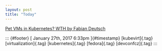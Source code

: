 ```yaml
---
layout: post
title: "Today"
---
```



[Pet VMs in Kubernetes? WTH by Fabian
Deutsch](%20https://t.umblr.com/redirect?z=http%3A%2F%2Fslides.com%2Ffabiand%2Fkubevirt-intro-devconf-2017%23%2F&t=ZDA4MDQ4YzNiNGYyZmY3MzI0NjI4MjA0MTI4MzVmMzQ0Y2U2NzBlYyxQUHJ3dUJ5MA%3D%3D&b=t%3Af-JKqRHWTpWK1DKXwqj3Yg&p=https%3A%2F%2Fdummdida.tumblr.com%2Fpost%2F156449301095%2Fpet-vms-in-kubernetes-wth-by-fabian-deutsch&m=1)

::: {#footer}
[ January 27th, 2017 6:33pm ]{#timestamp} [kubevirt]{.tag}
[virtualization]{.tag} [kubernetes]{.tag} [fedora]{.tag}
[devconfcz]{.tag}
:::

